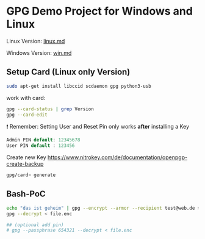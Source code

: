 # GPG Demo Project for Windows and Linux

Linux Version: [linux.md](./linux.md)

Windows Version: [win.md](./win.md)

## Setup Card (Linux only Version)

```bash
sudo apt-get install libccid scdaemon gpg python3-usb
```

work with card:

```bash
gpg --card-status | grep Version
gpg --card-edit
```

❗ Remember: Setting User and Reset Pin only works **after** installing a Key

```c
Admin PIN default: 12345678
User PIN default : 123456
```

Create new Key
https://www.nitrokey.com/de/documentation/openpgp-create-backup

```bash
gpg/card> generate
```

## Bash-PoC

```bash
echo "das ist geheim" | gpg --encrypt --armor --recipient test@web.de > file.enc
gpg --decrypt < file.enc

## (optional add pin)
# gpg --passphrase 654321 --decrypt < file.enc
```